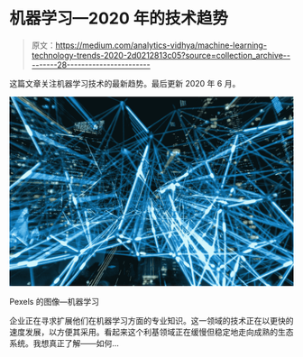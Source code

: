 # 机器学习—2020 年的技术趋势

> 原文：<https://medium.com/analytics-vidhya/machine-learning-technology-trends-2020-2d0212813c05?source=collection_archive---------28----------------------->

这篇文章关注机器学习技术的最新趋势。最后更新 2020 年 6 月。

![](img/23e1568271cf684fef5c7ee583a24a23.png)

Pexels 的图像—机器学习

企业正在寻求扩展他们在机器学习方面的专业知识。这一领域的技术正在以更快的速度发展，以方便其采用。看起来这个利基领域正在缓慢但稳定地走向成熟的生态系统。我想真正了解——如何…